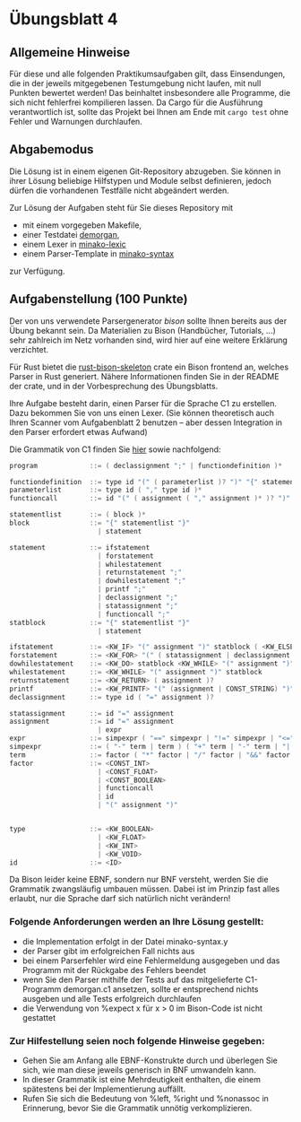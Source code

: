 # Übungsblatt 4
## Allgemeine Hinweise
Für diese und alle folgenden Praktikumsaufgaben gilt, dass Einsendungen, die in der jeweils mitgegebenen Testumgebung nicht laufen, mit null Punkten bewertet werden!
Das beinhaltet insbesondere alle Programme, die sich nicht fehlerfrei kompilieren lassen.
Da Cargo für die Ausführung verantwortlich ist, sollte das Projekt bei Ihnen am Ende mit `cargo test` ohne Fehler und Warnungen durchlaufen.


## Abgabemodus
Die Lösung ist in einem eigenen Git-Repository abzugeben.
Sie können in ihrer Lösung beliebige Hilfstypen und Module selbst definieren, jedoch dürfen die vorhandenen Testfälle nicht abgeändert werden.

Zur Lösung der Aufgaben steht für Sie dieses Repository mit
- mit einem vorgegeben Makefile,
- einer Testdatei [demorgan](src/parser/demorgan.c1),
- einem Lexer in [minako-lexic](src/parser/lexer.rs)
- einem Parser-Template in [minako-syntax](src/parser/minako_syntax.y)

zur Verfügung.

## Aufgabenstellung (100 Punkte)
Der von uns verwendete Parsergenerator *bison* sollte Ihnen bereits aus der Übung bekannt sein. Da Materialien zu Bison (Handbücher, Tutorials, …) sehr zahlreich im Netz vorhanden sind, wird hier auf eine weitere Erklärung verzichtet.

Für Rust bietet die [rust-bison-skeleton](https://crates.io/crates/rust-bison-skeleton) crate ein Bison frontend an, welches Parser in Rust generiert. Nähere Informationen finden Sie in der README der crate, und in der Vorbesprechung des Übungsblatts. 

Ihre Aufgabe besteht darin, einen Parser für die Sprache C1 zu erstellen. Dazu bekommen Sie von uns einen Lexer. (Sie können theoretisch auch Ihren Scanner vom Aufgabenblatt 2 benutzen – aber dessen Integration in den Parser erfordert etwas Aufwand)

Die Grammatik von C1 finden Sie [hier](https://amor.cms.hu-berlin.de/~kunert/lehre/material/c1-grammar.php) sowie nachfolgend:

```c
program             ::= ( declassignment ";" | functiondefinition )*

functiondefinition  ::= type id "(" ( parameterlist )? ")" "{" statementlist "}"
parameterlist       ::= type id ( "," type id )*
functioncall        ::= id "(" ( assignment ( "," assignment )* )? ")"

statementlist       ::= ( block )*
block               ::= "{" statementlist "}"
                      | statement

statement           ::= ifstatement
                      | forstatement
                      | whilestatement
                      | returnstatement ";"
                      | dowhilestatement ";"
                      | printf ";"
                      | declassignment ";"
                      | statassignment ";"
                      | functioncall ";"
statblock           ::= "{" statementlist "}"
                      | statement

ifstatement         ::= <KW_IF> "(" assignment ")" statblock ( <KW_ELSE> statblock )?
forstatement        ::= <KW_FOR> "(" ( statassignment | declassignment ) ";" expr ";" statassignment ")" statblock
dowhilestatement    ::= <KW_DO> statblock <KW_WHILE> "(" assignment ")"
whilestatement      ::= <KW_WHILE> "(" assignment ")" statblock
returnstatement     ::= <KW_RETURN> ( assignment )?
printf              ::= <KW_PRINTF> "(" (assignment | CONST_STRING) ")"
declassignment      ::= type id ( "=" assignment )?

statassignment      ::= id "=" assignment
assignment          ::= id "=" assignment
                      | expr
expr                ::= simpexpr ( "==" simpexpr | "!=" simpexpr | "<=" simpexpr | ">=" simpexpr | "<" simpexpr | ">" simpexpr )?
simpexpr            ::= ( "-" term | term ) ( "+" term | "-" term | "||" term )*
term                ::= factor ( "*" factor | "/" factor | "&&" factor )*
factor              ::= <CONST_INT>
                      | <CONST_FLOAT>
                      | <CONST_BOOLEAN>
                      | functioncall
                      | id
                      | "(" assignment ")"


type                ::= <KW_BOOLEAN>
                      | <KW_FLOAT>
                      | <KW_INT>
                      | <KW_VOID>
id                  ::= <ID>
```

Da Bison leider keine EBNF, sondern nur BNF versteht, werden Sie die Grammatik zwangsläufig umbauen müssen. 
Dabei ist im Prinzip fast alles erlaubt, nur die Sprache darf sich natürlich nicht verändern!

### Folgende Anforderungen werden an Ihre Lösung gestellt:

- die Implementation erfolgt in der Datei minako-syntax.y 
- der Parser gibt im erfolgreichen Fall nichts aus
- bei einem Parserfehler wird eine Fehlermeldung ausgegeben und das Programm mit der Rückgabe des Fehlers beendet 
- wenn Sie den Parser mithilfe der Tests auf das mitgelieferte C1-Programm demorgan.c1 ansetzen, sollte er entsprechend nichts ausgeben und alle Tests erfolgreich durchlaufen 
- die Verwendung von %expect x für x > 0 im Bison-Code ist nicht gestattet

### Zur Hilfestellung seien noch folgende Hinweise gegeben:
- Gehen Sie am Anfang alle EBNF-Konstrukte durch und überlegen Sie sich, wie man diese jeweils generisch in BNF umwandeln kann. 
- In dieser Grammatik ist eine Mehrdeutigkeit enthalten, die einem spätestens bei der Implementierung auffällt. 
- Rufen Sie sich die Bedeutung von %left, %right und %nonassoc in Erinnerung, bevor Sie die Grammatik unnötig verkomplizieren.